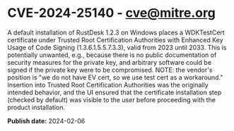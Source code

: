 # CVE-2024-25140 - cve@mitre.org

A default installation of RustDesk 1.2.3 on Windows places a WDKTestCert certificate under Trusted Root Certification Authorities with Enhanced Key Usage of Code Signing (1.3.6.1.5.5.7.3.3), valid from 2023 until 2033. This is potentially unwanted, e.g., because there is no public documentation of security measures for the private key, and arbitrary software could be signed if the private key were to be compromised. NOTE: the vendor's position is "we do not have EV cert, so we use test cert as a workaround." Insertion into Trusted Root Certification Authorities was the originally intended behavior, and the UI ensured that the certificate installation step (checked by default) was visible to the user before proceeding with the product installation.

**Publish date:** 2024-02-06

